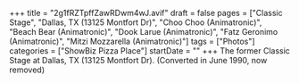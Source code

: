 +++
title = "2g1fRZTpffZawRDwm4wJ.avif"
draft = false
pages = ["Classic Stage", "Dallas, TX (13125 Montfort Dr)", "Choo Choo (Animatronic)", "Beach Bear (Animatronic)", "Dook Larue (Animatronic)", "Fatz Geronimo (Animatronic)", "Mitzi Mozzarella (Animatronic)"]
tags = ["Photos"]
categories = ["ShowBiz Pizza Place"]
startDate = ""
+++
The former Classic Stage at Dallas, TX (13125 Montfort Dr). (Converted in June 1990, now removed)
